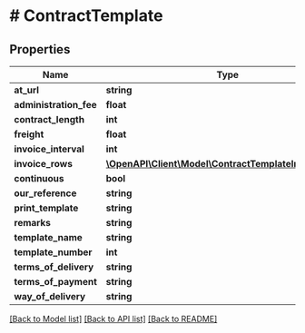 # # ContractTemplate

## Properties

Name | Type | Description | Notes
------------ | ------------- | ------------- | -------------
**at_url** | **string** |  | [optional]
**administration_fee** | **float** |  | [optional]
**contract_length** | **int** |  | [optional]
**freight** | **float** |  | [optional]
**invoice_interval** | **int** |  | [optional]
**invoice_rows** | [**\OpenAPI\Client\Model\ContractTemplateInvoiceRow[]**](ContractTemplateInvoiceRow.md) |  | [optional]
**continuous** | **bool** |  | [optional]
**our_reference** | **string** |  | [optional]
**print_template** | **string** |  | [optional]
**remarks** | **string** |  | [optional]
**template_name** | **string** |  |
**template_number** | **int** |  | [optional]
**terms_of_delivery** | **string** |  | [optional]
**terms_of_payment** | **string** |  | [optional]
**way_of_delivery** | **string** |  | [optional]

[[Back to Model list]](../../README.md#models) [[Back to API list]](../../README.md#endpoints) [[Back to README]](../../README.md)
